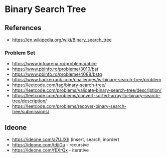 # Binary Search Tree

## References 

* https://en.wikipedia.org/wiki/Binary_search_tree

### Problem Set

* https://www.infoarena.ro/problema/abce
* https://www.pbinfo.ro/probleme/3010/bst
* https://www.pbinfo.ro/probleme/4088/bstq
* https://www.hackerrank.com/challenges/is-binary-search-tree/problem
* https://leetcode.com/tag/binary-search-tree/
* https://leetcode.com/problems/validate-binary-search-tree/description/
* https://leetcode.com/problems/convert-sorted-array-to-binary-search-tree/description/
* https://leetcode.com/problems/recover-binary-search-tree/submissions/

## Ideone

* https://ideone.com/a7UJXh (insert, search, inorder)
* https://ideone.com/tdjjGu - recursive
* https://ideone.com/fEXrQx - iterative  

